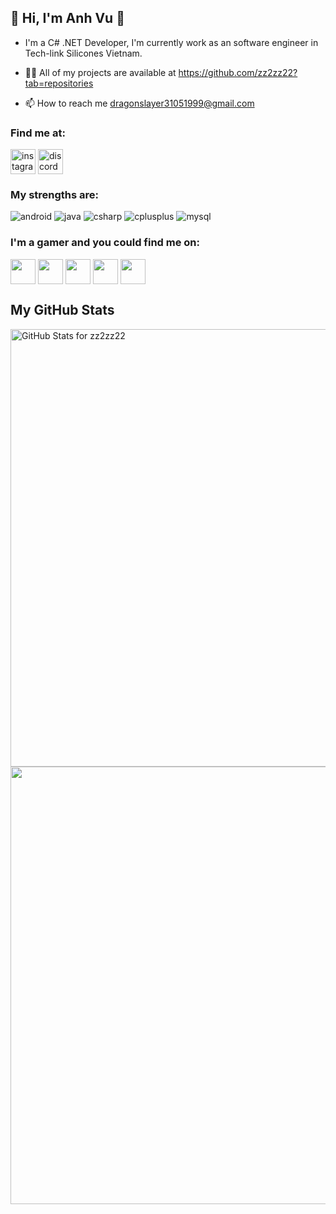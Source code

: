 ## 👋 Hi, I'm Anh Vu 👋
- I'm a C# .NET Developer, I'm currently work as an software engineer in Tech-link Silicones Vietnam.

- 👨‍💻 All of my projects are available at https://github.com/zz2zz22?tab=repositories

- 📫 How to reach me dragonslayer31051999@gmail.com

### Find me at:
<p align="left">
<a href="https://www.instagram.com/drasla3105/" target="blank"><img align="center" src="https://github.com/zz2zz22/Anh-Vu/blob/main/Icons/insta.png" alt="instagram" height="40" /></a>
<a href="https://discord.gg/2GDgVsQZae" target="blank"><img align="center" src="https://github.com/zz2zz22/Anh-Vu/blob/main/Icons/discord.png" alt="discord" height="40" /></a>
</p>

### My strengths are:
<p align="left"> 
<a> <img src="https://icongr.am/devicon/android-original-wordmark.svg?size=50&color=currentColor" alt="android"/> </a>
<a> <img src="https://icongr.am/devicon/java-original-wordmark.svg?size=50&color=currentColor" alt="java"/> </a> 
<a> <img src="https://icongr.am/devicon/csharp-original.svg?size=50&color=currentColor" alt="csharp"/> </a> 
<a> <img src="https://icongr.am/devicon/cplusplus-original.svg?size=50&color=currentColor" alt="cplusplus"/> </a> 
<a> <img src="https://icongr.am/devicon/mysql-original.svg?size=50&color=currentColor" alt="mysql"/> </a> 

### I'm a gamer and you could find me on:
<a href="https://steamcommunity.com/id/leanhvu322/" target="blank"><img align="center" src="https://github.com/zz2zz22/Anh-Vu/blob/main/Icons/steam.png" height="40" /></a> 
<a href="https://www.op.gg/summoners/vn/Túi%20Máu%20Biết%20Đi" target="blank"><img align="center" src="https://github.com/zz2zz22/Anh-Vu/blob/main/Icons/leagueoflegends.png" height="40" /></a> 
<a href="https://valorant.op.gg/profile/Quỳnh%20Himeko-3105" target="blank"><img align="center" src="https://github.com/zz2zz22/Anh-Vu/blob/main/Icons/valorant.png" height="40" /></a>
<a href="https://act.hoyolab.com/app/community-game-records-sea/index.html?bbs_presentation_style=fullscreen&bbs_auth_required=true&gid=2&user_id=26878372&utm_source=share&utm_medium=link&lang=vi-vn&bbs_theme=dark&bbs_theme_device=1&utm_campaign=web#/ys" target="blank"><img align="center" src="https://github.com/zz2zz22/Anh-Vu/blob/main/Icons/genshin.png" height="40" /></a>
<a href="https://act.hoyolab.com/app/community-game-records-sea/rpg/index.html?bbs_presentation_style=fullscreen&bbs_auth_required=true&gid=6&user_id=26878372&utm_source=share&utm_medium=link&lang=vi-vn&bbs_theme=dark&bbs_theme_device=1&utm_campaign=web#/hsr" target="blank"><img align="center" src="https://github.com/zz2zz22/Anh-Vu/blob/main/Icons/starrail.png" height="40" /></a> 

## My GitHub Stats
<img src="https://github-readme-stats.vercel.app/api?username=zz2zz22&show_icons=true&include_all_commits=true&count_private=true&theme=jolly&layout=compact" alt="GitHub Stats for zz2zz22" width="700">

<img src="https://github-readme-streak-stats.herokuapp.com?user=zz2zz22&theme=jolly" width="700">

